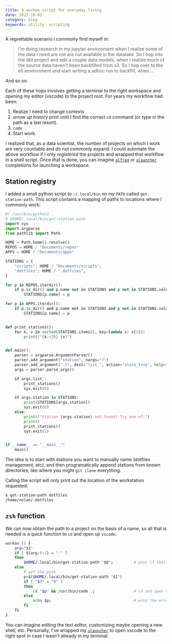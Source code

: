 ```yaml
---
title: A workon script for everyday living
date: 2022-10-01
category: blog
keywords: utility, scripting
---
```



A regrettable scenario I commonly find myself in:

> I'm doing research in my jupyter environment when I realize some of the data I need are not are not available in the datalake. So I hop into the dbt project and edit a couple data models, when I realize much of the source data haven't been backfilled from s3. So I hop over to the etl environment and start writing a adhoc run to backfill, when....


And so on.

Each of these hops involves getting a terminal to the right workspace and opening my editor (vscode) to the project root. For years my workflow had been:

1. Realize I need to change contexts
2. _arrow up_ history print until I find the correct `cd` command (or type in the path as a last resort).
3. `code .`
4. Start work.

I realized that, as a data scientist, the number of projects on which I work are very countable and do not commonly expand. I could automate the above workflow if I only _registered_ the projects and wrapped that workflow in a shell script. Once that is done, you can imagine [`alfred`](https://www.alfredapp.com/) or [`ulauncher`](https://ulauncher.io/) completions for launching a workspace.

## Station registry

I added a small python script to `~/.local/bin` on my `PATH` called `get-station-path`. This script contains a mapping of paths to locations where I commonly work:

```py
#! /usr/bin/python3
# $HOME/.local/bin/get-station-path
import sys
import argparse
from pathlib import Path

HOME = Path.home().resolve()
REPOS = HOME / "Documents/repos"
APPS = HOME / "Documents/apps"

STATIONS = {
    "scripts": HOME / "Documents/scripts",
    "dotfiles": HOME / ".dotfiles",
}

for p in REPOS.iterdir():
    if p.is_dir() and p.name not in STATIONS and p not in STATIONS.values():
        STATIONS[p.name] = p

for p in APPS.iterdir():
    if p.is_dir() and p.name not in STATIONS and p not in STATIONS.values():
        STATIONS[p.name] = p


def print_stations():
    for k, v in sorted(STATIONS.items(), key=lambda x: x[1]):
        print(f"{k:<25} {v}")


def main():
    parser = argparse.ArgumentParser()
    parser.add_argument("station", nargs="?")
    parser.add_argument("-l", dest="list_", action="store_true", help="List stations")
    args = parser.parse_args()

    if args.list_:
        print_stations()
        sys.exit(0)

    if args.station in STATIONS:
        print(STATIONS[args.station])
        sys.exit(0)
    else:
        print(f"Station {args.station} not found! Try one of:")
        print()
        print_stations()
        sys.exit(1)


if __name__ == "__main__":
    main()
```

The idea is to start with stations you want to manually name (dotfiles management, etc), and then programatically append stations from known directories; like where you might `git clone` everything.

Calling the script will only print out the location of the workstation requested:

```sh
$ get-station-path dotfiles
/home/nolan/.dotfiles
```

## `zsh` function

We can now obtain the path to a project on the basis of a name, so all that is needed is a quick function to `cd` and open up `vscode`:


```zsh
workon () {
	arg="$1"
	if [ ${arg:0:1} = "-" ]
	then
		$HOME/.local/bin/get-station-path "$@";         # pass if this is like -l
	else
        # get the path
		p=$($HOME/.local/bin/get-station-path "$1")
		if [ "$?" = "0" ]
		then
			cd "$p" && /usr/bin/code .;                 # cd and open code if success
		else
			echo $p;                                    # echo the error if fail
		fi
	fi
}
```

You can imagine editing the text editor, customizing maybe opening a new shell, etc. Personally, I've wrapped my [`ulauncher`](https://ulauncher.io/) to open vscode to the right spot in case I wasn't already in my terminal.